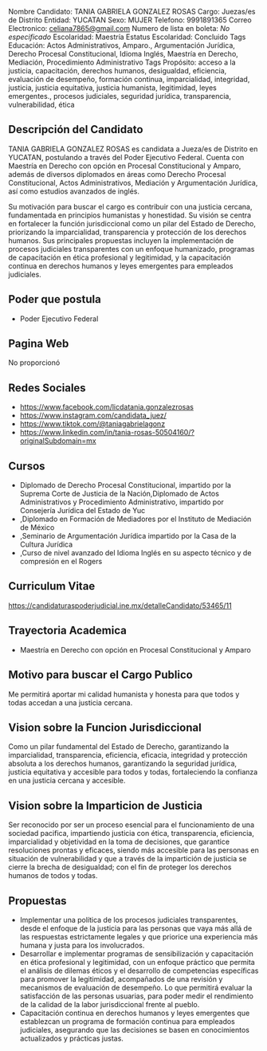 Nombre Candidato: TANIA GABRIELA GONZALEZ ROSAS
Cargo: Juezas/es de Distrito
Entidad: YUCATAN
Sexo: MUJER
Telefono: 9991891365
Correo Electronico: celiana7865@gmail.com
Numero de lista en boleta: *No especificado*
Escolaridad: Maestría
Estatus Escolaridad: Concluido
Tags Educación: Actos Administrativos, Amparo., Argumentación Jurídica, Derecho Procesal Constitucional, Idioma Inglés, Maestría en Derecho, Mediación, Procedimiento Administrativo
Tags Propósito: acceso a la justicia, capacitación, derechos humanos, desigualdad, eficiencia, evaluación de desempeño, formación continua, imparcialidad, integridad, justicia, justicia equitativa, justicia humanista, legitimidad, leyes emergentes., procesos judiciales, seguridad jurídica, transparencia, vulnerabilidad, ética


## Descripción del Candidato 

TANIA GABRIELA GONZALEZ ROSAS es candidata a Jueza/es de Distrito en YUCATAN, postulando a través del Poder Ejecutivo Federal. Cuenta con Maestría en Derecho con opción en Procesal Constitucional y Amparo, además de diversos diplomados en áreas como Derecho Procesal Constitucional, Actos Administrativos, Mediación y Argumentación Jurídica, así como estudios avanzados de inglés.

Su motivación para buscar el cargo es contribuir con una justicia cercana, fundamentada en principios humanistas y honestidad. Su visión se centra en fortalecer la función jurisdiccional como un pilar del Estado de Derecho, priorizando la imparcialidad, transparencia y protección de los derechos humanos. Sus principales propuestas incluyen la implementación de procesos judiciales transparentes con un enfoque humanizado, programas de capacitación en ética profesional y legitimidad, y la capacitación continua en derechos humanos y leyes emergentes para empleados judiciales.


## Poder que postula

- Poder Ejecutivo Federal


## Pagina Web

No proporcionó


## Redes Sociales

- https://www.facebook.com/licdatania.gonzalezrosas
- https://www.instagram.com/candidata_juez/
- https://www.tiktok.com/@taniagabrielagonz
- https://www.linkedin.com/in/tania-rosas-50504160/?originalSubdomain=mx


## Cursos

- Diplomado de Derecho Procesal Constitucional, impartido por la Suprema Corte de Justicia de la Nación,Diplomado de Actos Administrativos y Procedimiento Administrativo, impartido por Consejería Jurídica del Estado de Yuc
- ,Diplomado en Formación de Mediadores por el Instituto de Mediación de México
- ,Seminario de Argumentación Jurídica impartido por la Casa de la Cultura Jurídica
- ,Curso de nivel avanzado del Idioma Inglés en su aspecto técnico y de compresión en el Rogers


## Curriculum Vitae

https://candidaturaspoderjudicial.ine.mx/detalleCandidato/53465/11


## Trayectoria Academica

- Maestría en Derecho con opción en Procesal Constitucional y Amparo


## Motivo para buscar el Cargo Publico

Me permitirá aportar mi calidad humanista y honesta para que todos y todas accedan a una justicia cercana.


## Vision sobre la Funcion Jurisdiccional

Como un pilar fundamental del Estado de Derecho, garantizando la imparcialidad, transparencia, eficiencia, eficacia, integridad y protección absoluta a los derechos humanos, garantizando la seguridad jurídica, justicia equitativa y accesible para todos y todas, fortaleciendo la confianza en una justicia cercana y accesible.


## Vision sobre la Imparticion de Justicia

Ser reconocido por ser un proceso esencial para el funcionamiento de una sociedad pacifica, impartiendo justicia con ética, transparencia, eficiencia, imparcialidad y objetividad en la toma de decisiones, que garantice resoluciones prontas y eficaces, siendo más accesible para las personas en situación de vulnerabilidad y que a través de la impartición de justicia se cierre la brecha de desigualdad; con el fin de proteger los derechos humanos de todos y todas.


## Propuestas

- Implementar una política de los procesos judiciales transparentes, desde el enfoque de la justicia para las personas que vaya más allá de las respuestas estrictamente legales y que priorice una experiencia más humana y justa para los involucrados.
- Desarrollar e implementar programas de sensibilización y capacitación en ética profesional y legitimidad, con un enfoque práctico que permita el análisis de dilemas éticos y el desarrollo de competencias específicas para promover la legitimidad, acompañados de una revisión y mecanismos de evaluación de desempeño. Lo que permitirá evaluar la satisfacción de las personas usuarias, para poder medir el rendimiento de la calidad de la labor jurisdiccional frente al pueblo.
- Capacitación continua en derechos humanos y leyes emergentes que establezcan un programa de formación continua para empleados judiciales, asegurando que las decisiones se basen en conocimientos actualizados y prácticas justas.

